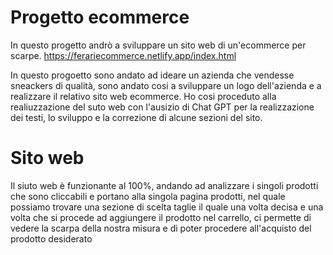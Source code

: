 # Progetto ecommerce
In questo progetto andrò a sviluppare un sito web di un'ecommerce per scarpe.
https://ferariecommerce.netlify.app/index.html

In questo progoetto sono andato ad ideare un azienda che vendesse sneackers di qualità, sono andato cosi a sviluppare un logo dell'azienda e a realizzare il relativo sito web ecommerce.
Ho cosi proceduto alla realiuzzazione del suto web con l'ausizio di Chat GPT per la realizzazione dei testi, lo sviluppo e la correzione di alcune sezioni del sito.

# Sito web
Il siuto web è funzionante al 100%, andando ad analizzare i singoli prodotti che sono cliccabili e portano alla singola pagina prodotti, nel quale possiamo trovare una sezione di scelta taglie il quale una volta decisa e una volta che si procede ad aggiungere il prodotto nel carrello, ci permette di vedere la scarpa della nostra misura e di poter procedere all'acquisto del prodotto desiderato
